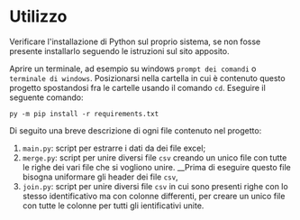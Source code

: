 # Utilizzo
Verificare l'installazione di Python sul proprio sistema, se non fosse presente installarlo seguendo le istruzioni sul sito apposito.

Aprire un terminale, ad esempio su windows `prompt dei comandi` o `terminale di windows`.
Posizionarsi nella cartella in cui è contenuto questo progetto spostandosi fra le cartelle usando il comando `cd`.
Eseguire il seguente comando:
```
py -m pip install -r requirements.txt
```

Di seguito una breve descrizione di ogni file contenuto nel progetto:
1. `main.py`: script per estrarre i dati da dei file excel;
2. `merge.py`: script per unire diversi file `csv` creando un unico file con tutte le righe dei vari file che si vogliono unire. __Prima di eseguire questo file bisogna uniformare gli header dei file `csv`,
3. `join.py`: script per unire diversi file `csv` in cui sono presenti righe con lo stesso identificativo ma con colonne differenti, per creare un unico file con tutte le colonne per tutti gli ientificativi unite.